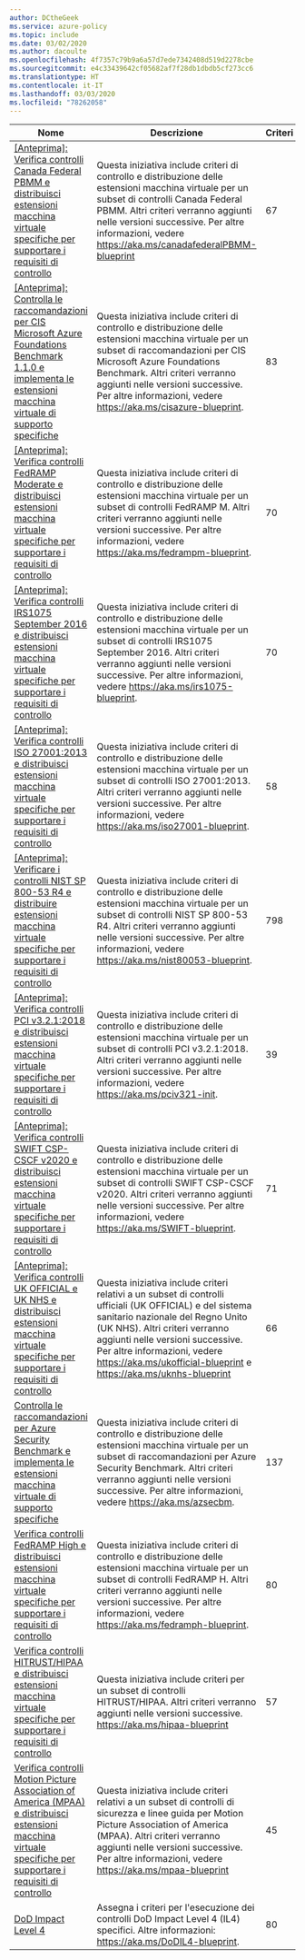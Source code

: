 ```yaml
---
author: DCtheGeek
ms.service: azure-policy
ms.topic: include
ms.date: 03/02/2020
ms.author: dacoulte
ms.openlocfilehash: 4f7357c79b9a6a57d7ede7342408d519d2278cbe
ms.sourcegitcommit: e4c33439642cf05682af7f28db1dbdb5cf273cc6
ms.translationtype: HT
ms.contentlocale: it-IT
ms.lasthandoff: 03/03/2020
ms.locfileid: "78262058"
---
```

|Nome |Descrizione |Criteri |Versione |
|---|---|---|---|
|[\[Anteprima\]: Verifica controlli Canada Federal PBMM e distribuisci estensioni macchina virtuale specifiche per supportare i requisiti di controllo](https://github.com/Azure/azure-policy/blob/master/built-in-policies/policySetDefinitions/Regulatory%20Compliance/CanadaFederalPBMM_audit.json) |Questa iniziativa include criteri di controllo e distribuzione delle estensioni macchina virtuale per un subset di controlli Canada Federal PBMM. Altri criteri verranno aggiunti nelle versioni successive. Per altre informazioni, vedere https://aka.ms/canadafederalPBMM-blueprint |67 |2.0.0-preview |
|[\[Anteprima\]: Controlla le raccomandazioni per CIS Microsoft Azure Foundations Benchmark 1.1.0 e implementa le estensioni macchina virtuale di supporto specifiche](https://github.com/Azure/azure-policy/blob/master/built-in-policies/policySetDefinitions/Regulatory%20Compliance/CISv1_1_0_audit.json) |Questa iniziativa include criteri di controllo e distribuzione delle estensioni macchina virtuale per un subset di raccomandazioni per CIS Microsoft Azure Foundations Benchmark. Altri criteri verranno aggiunti nelle versioni successive. Per altre informazioni, vedere https://aka.ms/cisazure-blueprint. |83 |2.0.0-preview |
|[\[Anteprima\]: Verifica controlli FedRAMP Moderate e distribuisci estensioni macchina virtuale specifiche per supportare i requisiti di controllo](https://github.com/Azure/azure-policy/blob/master/built-in-policies/policySetDefinitions/Regulatory%20Compliance/FedRAMP_M_audit.json) |Questa iniziativa include criteri di controllo e distribuzione delle estensioni macchina virtuale per un subset di controlli FedRAMP M. Altri criteri verranno aggiunti nelle versioni successive. Per altre informazioni, vedere https://aka.ms/fedrampm-blueprint. |70 |2.0.0-preview |
|[\[Anteprima\]: Verifica controlli IRS1075 September 2016 e distribuisci estensioni macchina virtuale specifiche per supportare i requisiti di controllo](https://github.com/Azure/azure-policy/blob/master/built-in-policies/policySetDefinitions/Regulatory%20Compliance/IRS1075_audit.json) |Questa iniziativa include criteri di controllo e distribuzione delle estensioni macchina virtuale per un subset di controlli IRS1075 September 2016. Altri criteri verranno aggiunti nelle versioni successive. Per altre informazioni, vedere https://aka.ms/irs1075-blueprint. |70 |2.0.0-preview |
|[\[Anteprima\]: Verifica controlli ISO 27001:2013 e distribuisci estensioni macchina virtuale specifiche per supportare i requisiti di controllo](https://github.com/Azure/azure-policy/blob/master/built-in-policies/policySetDefinitions/Regulatory%20Compliance/ISO27001_2013_audit.json) |Questa iniziativa include criteri di controllo e distribuzione delle estensioni macchina virtuale per un subset di controlli ISO 27001:2013. Altri criteri verranno aggiunti nelle versioni successive. Per altre informazioni, vedere https://aka.ms/iso27001-blueprint. |58 |2.0.0-preview |
|[\[Anteprima\]: Verificare i controlli NIST SP 800-53 R4 e distribuire estensioni macchina virtuale specifiche per supportare i requisiti di controllo](https://github.com/Azure/azure-policy/blob/master/built-in-policies/policySetDefinitions/Regulatory%20Compliance/NIST80053_audit.json) |Questa iniziativa include criteri di controllo e distribuzione delle estensioni macchina virtuale per un subset di controlli NIST SP 800-53 R4. Altri criteri verranno aggiunti nelle versioni successive. Per altre informazioni, vedere https://aka.ms/nist80053-blueprint. |798 |2.0.0-preview |
|[\[Anteprima\]: Verifica controlli PCI v3.2.1:2018 e distribuisci estensioni macchina virtuale specifiche per supportare i requisiti di controllo](https://github.com/Azure/azure-policy/blob/master/built-in-policies/policySetDefinitions/Regulatory%20Compliance/PCIv3_2_1_2018_audit.json) |Questa iniziativa include criteri di controllo e distribuzione delle estensioni macchina virtuale per un subset di controlli PCI v3.2.1:2018. Altri criteri verranno aggiunti nelle versioni successive. Per altre informazioni, vedere https://aka.ms/pciv321-init. |39 |1.0.0-preview |
|[\[Anteprima\]: Verifica controlli SWIFT CSP-CSCF v2020 e distribuisci estensioni macchina virtuale specifiche per supportare i requisiti di controllo](https://github.com/Azure/azure-policy/blob/master/built-in-policies/policySetDefinitions/Regulatory%20Compliance/SWIFTv2020_audit.json) |Questa iniziativa include criteri di controllo e distribuzione delle estensioni macchina virtuale per un subset di controlli SWIFT CSP-CSCF v2020. Altri criteri verranno aggiunti nelle versioni successive. Per altre informazioni, vedere https://aka.ms/SWIFT-blueprint. |71 |1.0.0-preview |
|[\[Anteprima\]: Verifica controlli UK OFFICIAL e UK NHS e distribuisci estensioni macchina virtuale specifiche per supportare i requisiti di controllo](https://github.com/Azure/azure-policy/blob/master/built-in-policies/policySetDefinitions/Regulatory%20Compliance/ukofficial_audit.json) |Questa iniziativa include criteri relativi a un subset di controlli ufficiali (UK OFFICIAL) e del sistema sanitario nazionale del Regno Unito (UK NHS). Altri criteri verranno aggiunti nelle versioni successive. Per altre informazioni, vedere https://aka.ms/ukofficial-blueprint e https://aka.ms/uknhs-blueprint |66 |2.0.0-preview |
|[Controlla le raccomandazioni per Azure Security Benchmark e implementa le estensioni macchina virtuale di supporto specifiche](https://github.com/Azure/azure-policy/blob/master/built-in-policies/policySetDefinitions/Regulatory%20Compliance/asb_audit.json) |Questa iniziativa include criteri di controllo e distribuzione delle estensioni macchina virtuale per un subset di raccomandazioni per Azure Security Benchmark. Altri criteri verranno aggiunti nelle versioni successive. Per altre informazioni, vedere https://aka.ms/azsecbm. |137 |1.0.0-preview |
|[Verifica controlli FedRAMP High e distribuisci estensioni macchina virtuale specifiche per supportare i requisiti di controllo](https://github.com/Azure/azure-policy/blob/master/built-in-policies/policySetDefinitions/Regulatory%20Compliance/FedRAMP_H_audit.json) |Questa iniziativa include criteri di controllo e distribuzione delle estensioni macchina virtuale per un subset di controlli FedRAMP H. Altri criteri verranno aggiunti nelle versioni successive. Per altre informazioni, vedere https://aka.ms/fedramph-blueprint. |80 |2.0.0-preview |
|[Verifica controlli HITRUST/HIPAA e distribuisci estensioni macchina virtuale specifiche per supportare i requisiti di controllo](https://github.com/Azure/azure-policy/blob/master/built-in-policies/policySetDefinitions/Regulatory%20Compliance/HIPAA_HITRUST_audit.json) |Questa iniziativa include criteri per un subset di controlli HITRUST/HIPAA. Altri criteri verranno aggiunti nelle versioni successive. https://aka.ms/hipaa-blueprint |57 |1.0.0 |
|[Verifica controlli Motion Picture Association of America (MPAA) e distribuisci estensioni macchina virtuale specifiche per supportare i requisiti di controllo](https://github.com/Azure/azure-policy/blob/master/built-in-policies/policySetDefinitions/Regulatory%20Compliance/Media_audit.json) |Questa iniziativa include criteri relativi a un subset di controlli di sicurezza e linee guida per Motion Picture Association of America (MPAA). Altri criteri verranno aggiunti nelle versioni successive. Per altre informazioni, vedere https://aka.ms/mpaa-blueprint |45 |1.0.0-preview |
|[DoD Impact Level 4](https://github.com/Azure/azure-policy/blob/master/built-in-policies/policySetDefinitions/Regulatory%20Compliance/DOD_IL4_audit.json) |Assegna i criteri per l'esecuzione dei controlli DoD Impact Level 4 (IL4) specifici. Altre informazioni: https://aka.ms/DoDIL4-blueprint. |80 |2.0.0-preview |
